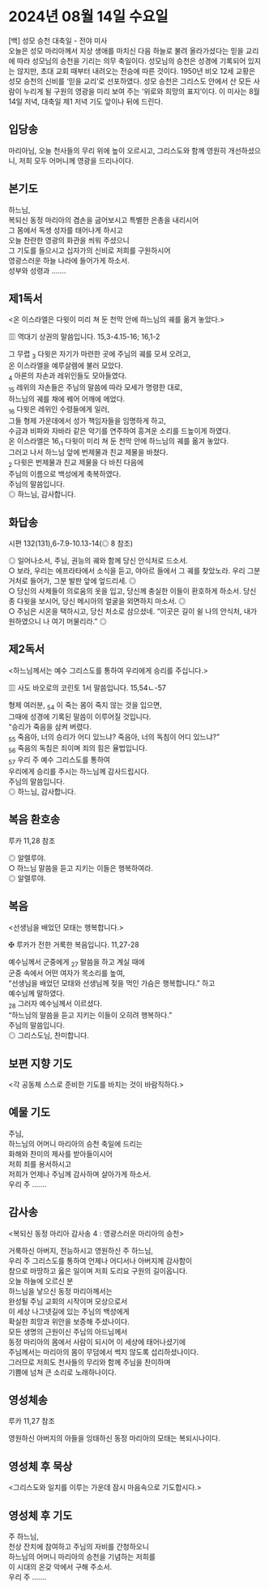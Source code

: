 # 2024년 08월 14일 수요일

[백] 성모 승천 대축일 - 전야 미사  
오늘은 성모 마리아께서 지상 생애를 마치신 다음 하늘로 불려 올라가셨다는 믿을 교리에 따라 성모님의 승천을 기리는 의무 축일이다. 성모님의 승천은 성경에 기록되어 있지는 않지만, 초대 교회 때부터 내려오는 전승에 따른 것이다. 1950년 비오 12세 교황은 성모 승천의 신비를 ‘믿을 교리’로 선포하였다. 성모 승천은 그리스도 안에서 산 모든 사람이 누리게 될 구원의 영광을 미리 보여 주는 ‘위로와 희망의 표지’이다.
이 미사는 8월 14일 저녁, 대축일 제1 저녁 기도 앞이나 뒤에 드린다.


## 입당송

마리아님, 오늘 천사들의 무리 위에 높이 오르시고, 그리스도와 함께 영원히 개선하셨으니, 저희 모두 어머니께 영광을 드리나이다.  
  
## 본기도

하느님,  
복되신 동정 마리아의 겸손을 굽어보시고 특별한 은총을 내리시어  
그 몸에서 독생 성자를 태어나게 하시고  
오늘 찬란한 영광의 화관을 씌워 주셨으니  
그 기도를 들으시고 십자가의 신비로 저희를 구원하시어  
영광스러운 하늘 나라에 들어가게 하소서.  
성부와 성령과 …….  
  
## 제1독서

<온 이스라엘은 다윗이 미리 쳐 둔 천막 안에 하느님의 궤를 옮겨 놓았다.>

▥ 역대기 상권의 말씀입니다. 15,3-4.15-16; 16,1-2

그 무렵 <sub>3</sub> 다윗은 자기가 마련한 곳에 주님의 궤를 모셔 오려고,  
온 이스라엘을 예루살렘에 불러 모았다.  
<sub>4</sub> 아론의 자손과 레위인들도 모아들였다.  
<sub>15</sub> 레위의 자손들은 주님의 말씀에 따라 모세가 명령한 대로,  
하느님의 궤를 채에 꿰어 어깨에 메었다.  
<sub>16</sub> 다윗은 레위인 수령들에게 일러,  
그들 형제 가운데에서 성가 책임자들을 임명하게 하고,  
수금과 비파와 자바라 같은 악기를 연주하여 흥겨운 소리를 드높이게 하였다.  
온 이스라엘은 16,<sub>1</sub> 다윗이 미리 쳐 둔 천막 안에 하느님의 궤를 옮겨 놓았다.  
그러고 나서 하느님 앞에 번제물과 친교 제물을 바쳤다.  
<sub>2</sub> 다윗은 번제물과 친교 제물을 다 바친 다음에  
주님의 이름으로 백성에게 축복하였다.  
주님의 말씀입니다.  
◎ 하느님, 감사합니다.  
  
## 화답송

시편 132(131),6-7.9-10.13-14(◎ 8 참조)

◎ 일어나소서, 주님, 권능의 궤와 함께 당신 안식처로 드소서.  
○ 보라, 우리는 에프라타에서 소식을 듣고, 야아르 들에서 그 궤를 찾았노라. 우리 그분 거처로 들어가, 그분 발판 앞에 엎드리세. ◎  
○ 당신의 사제들이 의로움의 옷을 입고, 당신께 충실한 이들이 환호하게 하소서. 당신 종 다윗을 보시어, 당신 메시아의 얼굴을 외면하지 마소서. ◎  
○ 주님은 시온을 택하시고, 당신 처소로 삼으셨네. “이곳은 길이 쉴 나의 안식처, 내가 원하였으니 나 여기 머물리라.” ◎  
  
## 제2독서

<하느님께서는 예수 그리스도를 통하여 우리에게 승리를 주십니다.>

▥ 사도 바오로의 코린토 1서 말씀입니다. 15,54ㄴ-57

형제 여러분, <sub>54</sub> 이 죽는 몸이 죽지 않는 것을 입으면,  
그때에 성경에 기록된 말씀이 이루어질 것입니다.  
“승리가 죽음을 삼켜 버렸다.  
<sub>55</sub> 죽음아, 너의 승리가 어디 있느냐? 죽음아, 너의 독침이 어디 있느냐?”  
<sub>56</sub> 죽음의 독침은 죄이며 죄의 힘은 율법입니다.  
<sub>57</sub> 우리 주 예수 그리스도를 통하여  
우리에게 승리를 주시는 하느님께 감사드립시다.  
주님의 말씀입니다.  
◎ 하느님, 감사합니다.  
  
## 복음 환호송

루카 11,28 참조

◎ 알렐루야.  
○ 하느님 말씀을 듣고 지키는 이들은 행복하여라.  
◎ 알렐루야.  
  
## 복음

<선생님을 배었던 모태는 행복합니다.>

✠ 루카가 전한 거룩한 복음입니다. 11,27-28

예수님께서 군중에게 <sub>27</sub> 말씀을 하고 계실 때에  
군중 속에서 어떤 여자가 목소리를 높여,  
“선생님을 배었던 모태와 선생님께 젖을 먹인 가슴은 행복합니다.” 하고  
예수님께 말하였다.  
<sub>28</sub> 그러자 예수님께서 이르셨다.  
“하느님의 말씀을 듣고 지키는 이들이 오히려 행복하다.”  
주님의 말씀입니다.  
◎ 그리스도님, 찬미합니다.  
  
## 보편 지향 기도

<각 공동체 스스로 준비한 기도를 바치는 것이 바람직하다.>

  
## 예물 기도

주님,  
하느님의 어머니 마리아의 승천 축일에 드리는  
화해와 찬미의 제사를 받아들이시어  
저희 죄를 용서하시고  
저희가 언제나 주님께 감사하며 살아가게 하소서.  
우리 주 …….  
  
## 감사송

<복되신 동정 마리아 감사송 4 : 영광스러운 마리아의 승천>

거룩하신 아버지, 전능하시고 영원하신 주 하느님,  
우리 주 그리스도를 통하여 언제나 어디서나 아버지께 감사함이  
참으로 마땅하고 옳은 일이며 저희 도리요 구원의 길이옵니다.  
오늘 하늘에 오르신 분  
하느님을 낳으신 동정 마리아께서는  
완성될 주님 교회의 시작이며 모상으로서  
이 세상 나그넷길에 있는 주님의 백성에게  
확실한 희망과 위안을 보증해 주셨나이다.  
모든 생명의 근원이신 주님의 아드님께서  
동정 마리아의 몸에서 사람이 되시어 이 세상에 태어나셨기에  
주님께서는 마리아의 몸이 무덤에서 썩지 않도록 섭리하셨나이다.  
그러므로 저희도 천사들의 무리와 함께 주님을 찬미하며  
기쁨에 넘쳐 큰 소리로 노래하나이다.  
  
## 영성체송

루카 11,27 참조

영원하신 아버지의 아들을 잉태하신 동정 마리아의 모태는 복되시나이다.  
  
## 영성체 후 묵상

<그리스도와 일치를 이루는 가운데 잠시 마음속으로 기도합시다.>  
## 영성체 후 기도

주 하느님,  
천상 잔치에 참여하고 주님의 자비를 간청하오니  
하느님의 어머니 마리아의 승천을 기념하는 저희를  
이 시대의 온갖 악에서 구해 주소서.  
우리 주 …….